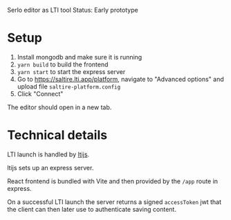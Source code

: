 Serlo editor as LTI tool
Status: Early prototype

# Setup

1. Install mongodb and make sure it is running
2. `yarn build` to build the frontend
3. `yarn start` to start the express server
4. Go to https://saltire.lti.app/platform, navigate to "Advanced options" and upload file `saltire-platform.config`
5. Click "Connect"

The editor should open in a new tab.

# Technical details

LTI launch is handled by [ltijs](https://github.com/Cvmcosta/ltijs/).

ltijs sets up an express server.

React frontend is bundled with Vite and then provided by the `/app` route in express.

On a successful LTI launch the server returns a signed `accessToken` jwt that the client can then later use to authenticate saving content.
